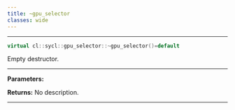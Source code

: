 ```yaml
---
title: ~gpu_selector
classes: wide
---
```



---

```cpp
virtual cl::sycl::gpu_selector::~gpu_selector()=default
```


Empty destructor. 


---
**Parameters:**

**Returns:** No description.

---
